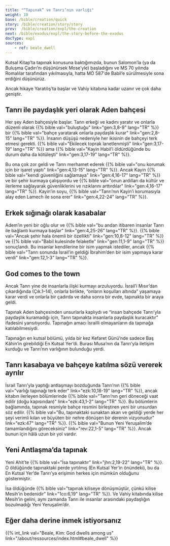 ```yaml
---
title: "“Tapınak” ve Tanrı’nın varlığı"
weight: 10
base: /bible/creation/quick
story: /bible/creation/story/story
prev:  /bible/creation/expl/the-creation
next: /bible/exodus/expl/the-story-before-the-exodus
docType: expl
sources:
    - ref: beale_dwell
---
```


Kutsal Kitap’ta tapınak konusuna baktığımızda, bunun Salomon’la (ya da Buluşma Çadırı’nı düşünürsek Mose’yle) başladığını ve MS 70 yılında Romalılar tarafından yıkılmasıyla, hatta MÖ 587'de Babil’e sürülmesiyle sona erdiğini düşünürüz.

Ancak hikaye Yaratılış’ta başlar ve Vahiy kitabına kadar uzanır ve çok daha geniştir.

## Tanrı ile paydaşlık yeri olarak Aden bahçesi

<a name="2fbf"></a>
Her şey Aden bahçesiyle başlar. Tanrı erkeği ve kadını yaratır ve onlarla düzenli olarak {{% bible val="buluştuğu" link="gen:3,8-9" lang="TR" %}} bir {{% bible val="bahçe yaratarak onlarla paydaşlık kurar" link="gen:2,8-15" lang="TR" %}}. İnsanın düşüşü nedeniyle her ikisinin de bahçeyi terk etmesi gerekti. {{% bible val="Ekilecek toprak lanetlenmişti" link="gen:3,17-19" lang="TR" %}} ama {{% bible val="Kayin Habil’i öldürdüğünde bu durum daha da kötüleşti" link="gen:3,17-19" lang="TR" %}}.

Bu ona çok zor geldi ve Tanrı merhamet ederek {{% bible val="onu korumak için bir işaret yaptı" link="gen:4,13-15" lang="TR" %}}. Ancak Kayin {{% bible val="kendi güvenliğini sağlamaya" link="gen:4,16-17" lang="TR" %}} ve bir şehir kurmaya çalışıyordu ve {{% bible val="onun ardılları da kültür ve ilerleme sağlayarak güvenliklerini ve rızıklarını arttırdılar" link="gen:4,16-17" lang="TR" %}}. Kayin’in soyu, {{% bible val="Tanrı’nın Kayin’i korumasıyla alay eden Lamech ile sona erer" link="gen:4,22-24" lang="TR" %}}.

## Erkek sığınağı olarak kasabalar

<a name="ca70"></a>
Adem’in yeni bir oğlu olur ve {{% bible val="bu andan itibaren insanlar Tanrı ile bağlantı kurmaya başlar" link="gen:4,25-26" lang="TR" %}}. {{% bible val="Ancak şehir hala önemli bir özellikti" link="gen:10,8-12" lang="TR" %}} ve {{% bible val="Babil kulesinde felaketle" link="gen:11,1-9" lang="TR" %}} sonuçlandı. Bu insanlar kendilerine bir isim yapmak istediler, ancak {{% bible val="Tanrı sonunda İsrail’in geldiği İbrahim’den bir isim yapmaya karar verdi" link="gen:12,1-3" lang="TR" %}}.

## God comes to the town

<a name="4cd4"></a>
Ancak Tanrı yine de insanlarla ilişki kurmayı arzuluyordu. İsrail’i Mısır’dan çıkardığında (Çık.1–14), onlarla birlikte, “onların koşulları altında” yaşamaya karar verdi ve onlarla bir çadırda ve daha sonra bir evde, tapınakta bir araya geldi.

Tapınak Aden bahçesinden unsurlarla kaplıydı ve “insan bahçede Tanrı’yla paydaşlık kuramadığı için, Tanrı tapınakta insanlarla paydaşlık kuracaktır” ifadesini yansıtıyordu. Tapınağın amacı İsrailli olmayanların da tapınağa katılabilmesiydi.

Tapınağın en kutsal bölümü, yılda bir kez Kefaret Günü’nde sadece Baş Kâhin’in girebildiği En Kutsal Yer’di. Burası Musa’nın da Tanrı’yla iletişim kurduğu ve Tanrı’nın varlığının bulunduğu yerdi.

## Tanrı kasabaya ve bahçeye katılma sözü vererek ayrılır

<a name="a0cc"></a>
İsrail Tanrı’yla yaptığı antlaşmayı bozduğunda Tanrı’nın {{% bible val="varlığı tapınağı terk eder" link="ezk:10,18-19" lang="TR" %}}, ancak kitabın ilerleyen bölümlerinde {{% bible val="Tanrı’nın geri döneceği vaat edilir (doğu kapısından)" link="ezk:43,1-2" lang="TR" %}}. Bu bölümlerin bağlamında, tapınak resmiyle bahçe resmini birleştiren yeni bir unsurdan söz edilir. {{% bible val="Bu, tapınaktaki sunaktan akan ve geldiği yerde her şeyi verimli kılan ve büyüten bir nehre dönüşen bir derenin vizyonudur" link="ezk:47" lang="TR" %}}. {{% bible val="Bunun Yeni Yeruşalim’de tamamlandığını göreceksiniz" link="rev:22,1-5" lang="TR" %}}. Ancak bunun için hâlâ uzun bir yol vardır.

## Yeni Antlaşma’da tapınak

<a name="1ad7"></a>
Yeni Ahit’te {{% bible val="İsa tapınaktır" link="jhn:2,19-22" lang="TR" %}}. O öldüğünde tapınaktaki perde yırtılmış (En Kutsal Yer’in önündeki), bu da En Kutsal Yer’de Tanrı’ya erişimin herkes için mümkün olduğunu göstermiştir.

İsa öldüğünde {{% bible val="tapınak kiliseye dönüşmüştür, çünkü kilise Mesih’in bedenidir" link="1co:6,19" lang="TR" %}}. Ve Vahiy kitabında kilise Mesih’in gelini, aynı zamanda Tanrı ile insanlar arasındaki paydaşlığın bozulmadığı Yeni Yeruşalim’dir.

## Eğer daha derine inmek istiyorsanız

{{% int_link val="Beale, Kim: God dwells among us" link="/about/ressources/index.html#beale_dwell" %}}

